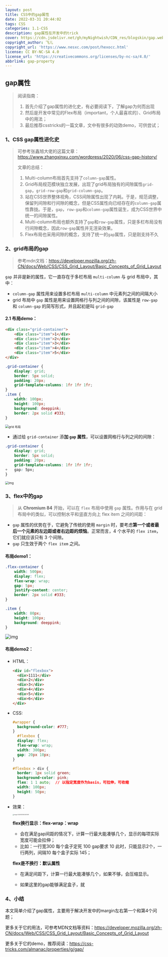 ```yaml
---
layout: post
title: CSS中的gap属性
date: 2022-03-31 20:44:02
tags: CSS
categories: 1.1-CSS
description: gap属性在开发中的trick
cover: https://cdn.jsdelivr.net/gh/myNightwish/CDN_res/blogskin/gap.webp
copyright_author: 飞儿
copyright_url: 'https://www.nesxc.com/post/hexocc.html'
license: CC BY-NC-SA 4.0
license_url: 'https://creativecommons.org/licenses/by-nc-sa/4.0/'
abbrlink: gap-property
---
```

## gap属性

> 阅读指南：
>
> 1. 首先介绍了gap属性的进化史，有必要阅读下，了解gap为何而出现
> 2. 然后是开发中常见的Flex布局（important，个人最喜欢的）、Grid布局中的用法；
> 3. 最后推荐csstricks的一篇文章，文中有很多的动效demo，可供尝试；

### 1、CSS gap属性进化史

> 可参考张鑫旭大佬的这篇文章：https://www.zhangxinxu.com/wordpress/2020/06/css-gap-history/
>
> 文章的总结：
>
> 1. Multi-column布局首先支持了`column-gap`属性。
> 2. Grid布局规范模块独立发展，出现了grid布局独有的间隙属性`grid-gap`，`grid-row-gap`和`grid-column-gap`。
> 3. 站在CSS世界整体视角，CSS间隙属性出现了内耗。于是，规范调整，保留列间隙和行间隙的概念，但是CSS属性向已经存在的`column-gap`属性靠拢。于是，`gap`，`row-gap`和`column-gap`属性诞生，成为CSS世界中统一的间隙属性。
> 4. Multi-column布局也额外支持了`gap`和`row-gap`属性，只是多栏布局没有行间隙概念，因此`row-gap`属性并无渲染效果。
> 5. Flex布局也采用间隙的概念，支持了统一的`gap`属性，只是刚支持不久

### 2、grid布局的gap

> 参考mdn文档：https://developer.mozilla.org/zh-CN/docs/Web/CSS/CSS_Grid_Layout/Basic_Concepts_of_Grid_Layout

`gap` 并非是新的属性，它一直存在于多栏布局 `multi-column` 与 grid 布局中，其中：

- `column-gap` 属性用来设置多栏布局 `multi-column` 中元素列之间的间隔大小
- grid 布局中 `gap` 属性是用来设置网格行与列之间的间隙，该属性是 `row-gap` 和 `column-gap` 的简写形式，并且起初是叫 `grid-gap`

#### 2.1 布局demo：

```html
<div class="grid-container">
    <div class="item">1</div>
    <div class="item">2</div>
    <div class="item">3</div>
    <div class="item">4</div>
    <div class="item">5</div>
</div>
```

```css
.grid-container {
    display: grid;
    border: 5px solid;
    padding: 20px;
    grid-template-columns: 1fr 1fr 1fr;
}
.item {
    width: 100px;
    height: 100px;
    background: deeppink;
    border: 2px solid #333;
}
```

<img src="https://cdn.jsdelivr.net/gh/myNightwish/CDN_res/img/1460000039855201.png" alt="grid 布局" style="zoom:67%;" />

- 通过给 `grid-container` 添**加 `gap` 属性**，可以设置网格行与列之间的间隙：

```css
.grid-container {
    display: grid;
    border: 5px solid;
    padding: 20px;
    grid-template-columns: 1fr 1fr 1fr;
+   gap: 5px;
}
```

<img src="https://segmentfault.com/img/remote/1460000039855202" alt="img" style="zoom:67%;" />

### 3、flex中的gap

> 从 **Chromium 84** 开始，可以在 `flex` 布局中使用 `gap` 属性。作用与在 grid 布局中的类似，可以控制水平和竖直方向上 flex item 之间的间距：

- `gap` 属性的优势在于，它避免了传统的使用 `margin` 时，要考虑**第一个或者最后一个元素的左边距或者右边距的烦恼**。正常而言，4 个水平的 `flex item`，它们就应该只有 3 个间隙。
- `gap` 只生效于两个 `flex item` 之间。

#### 布局demo1：

```css
.flex-container {
    width: 500px;
    display: flex;
    flex-wrap: wrap;
    gap: 5px;
    justify-content: center;
    border: 2px solid #333;
}

.item {
    width: 80px;
    height: 100px;
    background: deeppink;
}
```

![img](https://cdn.jsdelivr.net/gh/myNightwish/CDN_res/img/1460000039855203.png)

#### 布局demo2：

- HTML：

  ```html
  <div id="flexbox">
    <div>1111</div>
    <div>2</div>
    <div>3</div>
    <div>4</div>
    <div>5</div>
    <div>6</div>
  </div>
  ```

- CSS:

  ```css
  #wrapper {
  	background-color: #777;
  }
    #flexbox {
    display: flex;
    flex-wrap: wrap; 
    width: 300px;
    gap: 20px 10px;
  }
  
  #flexbox > div {
    border: 1px solid green;
    background-color: pink;
    flex: 1 1 auto;  // 以指定宽度作为basis，可拉伸，可收缩
    width: 100px;
    height: 50px;
  }
  ```

- 效果：

  <img src="https://cdn.jsdelivr.net/gh/myNightwish/CDN_res/img/image-20220331202347208.png" alt="image-20220331202347208" style="zoom:25%;" />

  **flex换行显示：flex-wrap：wrap**

  - 会在满足gap间距的情况下，计算一行最大能凑够几个，显示的每项实际宽度可能会拉伸；
  - 比如：一行宽300 每个盒子定死 100 gap要求 10 此时，只能显示2个，一行两列，间隔10 每个盒子实际 145；

  **flex是不换行：默认属性**

  - 在满足间距下，计算一行最大能凑够几个，如果不够，会压缩显示。

  - 如果这里的gap能够满足盒子，就

### 4、小结

本文简单介绍了gap属性，主要用于解决开发中的margin左右第一个和第4个问题；

更多关于它的用法，可参考MDN文档等资料：https://developer.mozilla.org/zh-CN/docs/Web/CSS/CSS_Grid_Layout/Basic_Concepts_of_Grid_Layout

更多关于它的demo，推荐阅读：https://css-tricks.com/almanac/properties/g/gap/
